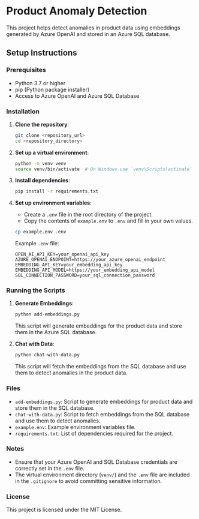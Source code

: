 # Product Anomaly Detection

This project helps detect anomalies in product data using embeddings generated by Azure OpenAI and stored in an Azure SQL database.

## Setup Instructions

### Prerequisites

- Python 3.7 or higher
- pip (Python package installer)
- Access to Azure OpenAI and Azure SQL Database

### Installation

1. **Clone the repository**:
    ```bash
    git clone <repository_url>
    cd <repository_directory>
    ```

2. **Set up a virtual environment**:
    ```bash
    python -m venv venv
    source venv/bin/activate  # On Windows use `venv\Scripts\activate`
    ```

3. **Install dependencies**:
    ```bash
    pip install -r requirements.txt
    ```

4. **Set up environment variables**:
    - Create a `.env` file in the root directory of the project.
    - Copy the contents of `example.env` to `.env` and fill in your own values.

    ```bash
    cp example.env .env
    ```

    Example `.env` file:
    ```plaintext
    OPEN_AI_API_KEY=your_openai_api_key
    AZURE_OPENAI_ENDPOINT=https://your_azure_openai_endpoint
    EMBEDDING_API_KEY=your_embedding_api_key
    EMBEDDING_API_MODEL=https://your_embedding_api_model
    SQL_CONNECTION_PASSWORD=your_sql_connection_password
    ```

### Running the Scripts

1. **Generate Embeddings**:
    ```bash
    python add-embeddings.py
    ```

    This script will generate embeddings for the product data and store them in the Azure SQL database.

2. **Chat with Data**:
    ```bash
    python chat-with-data.py
    ```

    This script will fetch the embeddings from the SQL database and use them to detect anomalies in the product data.

### Files

- `add-embeddings.py`: Script to generate embeddings for product data and store them in the SQL database.
- `chat-with-data.py`: Script to fetch embeddings from the SQL database and use them to detect anomalies.
- `example.env`: Example environment variables file.
- `requirements.txt`: List of dependencies required for the project.

### Notes

- Ensure that your Azure OpenAI and SQL Database credentials are correctly set in the `.env` file.
- The virtual environment directory (`venv/`) and the `.env` file are included in the `.gitignore` to avoid committing sensitive information.

### License

This project is licensed under the MIT License.
